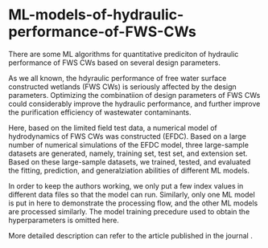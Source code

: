 # ML-models-of-hydraulic-performance-of-FWS-CWs
There are some ML algorithms for quantitative prediciton of hydraulic performance of FWS CWs based on several design parameters.

As we all known, the hdyraulic performance of free water surface constructed wetlands (FWS CWs) is seriously affected by the design parameters. Optimizing the combinatiion of design parameters of FWS CWs could considerably improve the hydraulic performance, and further improve the purification efficiency of wastewater contaminants.

Here, based on the limited field test data, a numerical model of hydrodynamics of FWS CWs was constructed (EFDC). Based on a large number of numerical simulations of the EFDC model, three large-sample datasets are generated, namely, training set, test set, and extension set. Based on these large-sample datasets, we trained, tested, and evaluated the fitting, prediction, and generalziation abilities of different ML models. 

In order to keep the authors working, we only put a few index values in different data files so that the model can run. Similarly, only one ML model is put in here to demonstrate the processing flow, and the other ML models are processed similarly. The model training precedure used to obtain the hyperparameters is omitted here.

More detailed description can refer to the article published in the journal <Journal of Environmental Management>.

